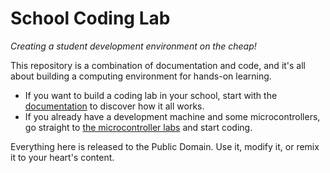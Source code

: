# School Coding Lab
_Creating a student development environment on the cheap!_

This repository is a combination of documentation and code, and it's all about building a computing environment for hands-on learning.

* If you want to build a coding lab in your school, start with the [documentation](https://davescodemusings.github.io/school-coding-lab/) to discover how it all works.
* If you already have a development machine and some microcontrollers, go straight to [the microcontroller labs](https://davescodemusings.github.io/school-coding-lab/labs/) and start coding.

Everything here is released to the Public Domain. Use it, modify it, or remix it to your heart's content.
